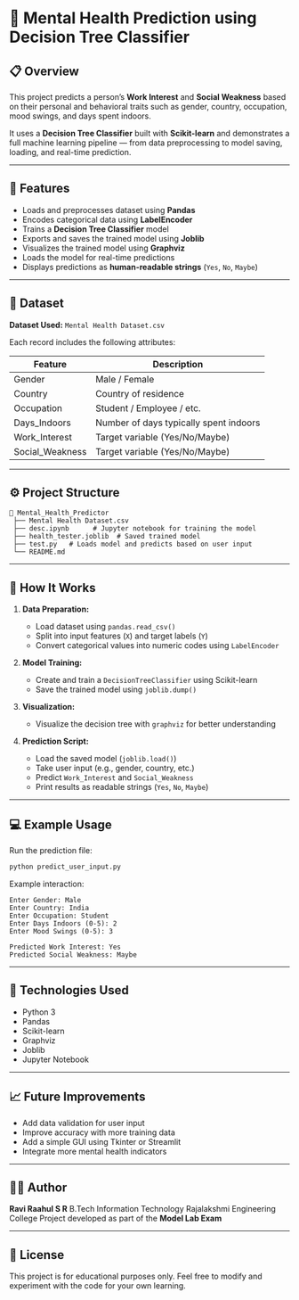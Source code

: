 # 🧠 Mental Health Prediction using Decision Tree Classifier

## 📋 Overview

This project predicts a person’s **Work Interest** and **Social Weakness** based on their personal and behavioral traits such as gender, country, occupation, mood swings, and days spent indoors.

It uses a **Decision Tree Classifier** built with **Scikit-learn** and demonstrates a full machine learning pipeline — from data preprocessing to model saving, loading, and real-time prediction.

---

## 🚀 Features

* Loads and preprocesses dataset using **Pandas**
* Encodes categorical data using **LabelEncoder**
* Trains a **Decision Tree Classifier** model
* Exports and saves the trained model using **Joblib**
* Visualizes the trained model using **Graphviz**
* Loads the model for real-time predictions
* Displays predictions as **human-readable strings** (`Yes`, `No`, `Maybe`)

---

## 🧹 Dataset

**Dataset Used:** `Mental Health Dataset.csv`

Each record includes the following attributes:

| Feature         | Description                            |
| --------------- | -------------------------------------- |
| Gender          | Male / Female                          |
| Country         | Country of residence                   |
| Occupation      | Student / Employee / etc.              |
| Days_Indoors    | Number of days typically spent indoors |
| Work_Interest   | Target variable (Yes/No/Maybe)         |
| Social_Weakness | Target variable (Yes/No/Maybe)         |

---

## ⚙️ Project Structure

```
📂 Mental_Health_Predictor
 ├── Mental Health Dataset.csv
 ├── desc.ipynb      # Jupyter notebook for training the model
 ├── health_tester.joblib  # Saved trained model
 ├── test.py   # Loads model and predicts based on user input
 └── README.md
```

---

## 🧠 How It Works

1. **Data Preparation:**

   * Load dataset using `pandas.read_csv()`
   * Split into input features (`X`) and target labels (`Y`)
   * Convert categorical values into numeric codes using `LabelEncoder`

2. **Model Training:**

   * Create and train a `DecisionTreeClassifier` using Scikit-learn
   * Save the trained model using `joblib.dump()`

3. **Visualization:**

   * Visualize the decision tree with `graphviz` for better understanding

4. **Prediction Script:**

   * Load the saved model (`joblib.load()`)
   * Take user input (e.g., gender, country, etc.)
   * Predict `Work_Interest` and `Social_Weakness`
   * Print results as readable strings (`Yes`, `No`, `Maybe`)

---

## 💻 Example Usage

Run the prediction file:

```bash
python predict_user_input.py
```

Example interaction:

```
Enter Gender: Male
Enter Country: India
Enter Occupation: Student
Enter Days Indoors (0-5): 2
Enter Mood Swings (0-5): 3

Predicted Work Interest: Yes
Predicted Social Weakness: Maybe
```

---

## 🧮 Technologies Used

* Python 3
* Pandas
* Scikit-learn
* Graphviz
* Joblib
* Jupyter Notebook

---

## 📈 Future Improvements

* Add data validation for user input
* Improve accuracy with more training data
* Add a simple GUI using Tkinter or Streamlit
* Integrate more mental health indicators

---

## 🧑‍💻 Author

**Ravi Raahul S R**
B.Tech Information Technology
Rajalakshmi Engineering College
Project developed as part of the **Model Lab Exam**

---

## 🏁 License

This project is for educational purposes only.
Feel free to modify and experiment with the code for your own learning.
